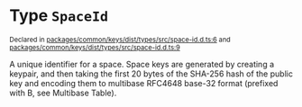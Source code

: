 # Type `SpaceId`
<sub>Declared in [packages/common/keys/dist/types/src/space-id.d.ts:6]() and [packages/common/keys/dist/types/src/space-id.d.ts:9]()</sub>


A unique identifier for a space.
Space keys are generated by creating a keypair, and then taking the first 20 bytes of the SHA-256 hash of the public key and encoding them to multibase RFC4648 base-32 format (prefixed with B, see Multibase Table).




